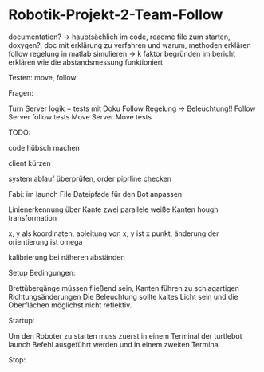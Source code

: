 # Robotik-Projekt-2-Team-Follow
documentation? -> hauptsächlich im code, readme file zum starten, doxygen?, doc mit erklärung zu verfahren und warum, methoden erklären
follow regelung in matlab simulieren -> k faktor begründen im bericht
erklären wie die abstandsmessung funktioniert

Testen: move, follow

 Fragen: 

Turn Server logik + tests mit Doku
Follow Regelung -> Beleuchtung!!
Follow Server
follow tests 
Move Server
Move tests



TODO:

code hübsch machen

client kürzen

system ablauf überprüfen, order piprline checken

Fabi: im launch File Dateipfade für den Bot anpassen


Linienerkennung über Kante
zwei parallele weiße Kanten
hough transformation

x, y als koordinaten, ableitung von x, y ist x punkt, änderung der orientierung ist omega

kalibrierung bei näheren abständen

Setup Bedingungen:

Brettübergänge müssen fließend sein, Kanten führen zu schlagartigen Richtungsänderungen
Die Beleuchtung sollte kaltes Licht sein und die Oberflächen möglichst nicht reflektiv.

Startup:

Um den Roboter zu starten muss zuerst in einem Terminal der turtlebot launch Befehl ausgeführt werden
und in einem zweiten Terminal 

Stop:


